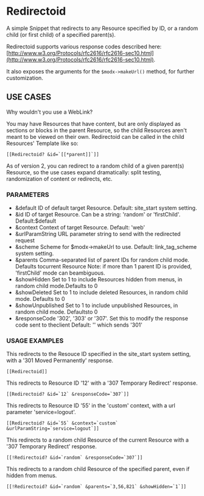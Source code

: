 # Redirectoid

A simple Snippet that redirects to any Resource specified by ID, or a random child (or first child) of a specified parent(s).

Redirectoid supports various response codes described here: [http://www.w3.org/Protocols/rfc2616/rfc2616-sec10.html](http://www.w3.org/Protocols/rfc2616/rfc2616-sec10.html).

It also exposes the arguments for the `$modx->makeUrl()` method, for further customization.

## USE CASES

Why wouldn't you use a WebLink?

You may have Resources that have content, but are only displayed as sections or blocks in the parent Resource, so the child Resources aren't meant to be viewed on their own. Redirectoid can be called in the child Resources' Template like so:

```
[[Redirectoid? &id=`[[*parent]]`]]
```

As of version 2, you can redirect to a random child of a given parent(s) Resource, so the use cases expand dramatically: split testing, randomization of content or redirects, etc.

### PARAMETERS

- &default          ID of default target Resource. Default: site_start system setting.
- &id               ID of target Resource. Can be a string: 'random' or 'firstChild'. Default:$default
- &context          Context of target Resource. Default: 'web'
- &urlParamString   URL parameter string to send with the redirected request
- &scheme           Scheme for $modx->makeUrl to use. Default: link_tag_scheme system setting.
- &parents          Comma-separated list of parent IDs for random child mode. Defaults tocurrent Resource
				    Note: if more than 1 parent ID is provided, 'firstChild' mode can beambiguous.
- &showHidden       Set to 1 to include Resources hidden from menus, in random child mode.Defaults to 0
- &showDeleted      Set to 1 to include deleted Resources, in random child mode. Defaults to 0
- &showUnpublished  Set to 1 to include unpublished Resources, in random child mode. Defaultsto 0
- &responseCode     '302', '303' or '307'. Set this to modify the response code sent to theclient
                    Default: '' which sends '301'

### USAGE EXAMPLES

This redirects to the Resouce ID specified in the site_start system setting, with a '301 Moved Permanently' response.

```
[[Redirectoid]]
```

This redirects to Resource ID '12' with a '307 Temporary Redirect' response.

```
[[Redirectoid? &id=`12` &responseCode=`307`]]
```

This redirects to Resource ID '55' in the 'custom' context, with a url parameter 'service=logout'.

```
[[Redirectoid? &id=`55` &context=`custom` &urlParamString=`service=logout`]]
```

This redirects to a random child Resource of the current Resource with a '307 Temporary Redirect' response.

```
[[!Redirectoid? &id=`random` &responseCode=`307`]]
```

This redirects to a random child Resource of the specified parent, even if hidden from menus.

```
[[!Redirectoid? &id=`random` &parents=`3,56,821` &showHidden=`1`]]
```
